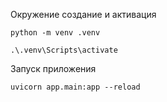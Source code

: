 Окружение создание и активация

```
python -m venv .venv

.\.venv\Scripts\activate
```

Запуск приложения

```
uvicorn app.main:app --reload
```


